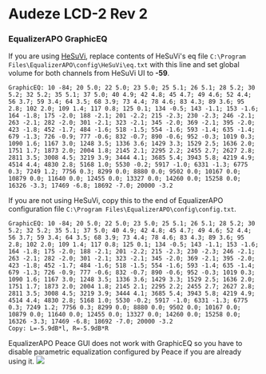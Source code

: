 # Audeze LCD-2 Rev 2
### EqualizerAPO GraphicEQ
If you are using [HeSuVi](https://sourceforge.net/projects/hesuvi/), replace contents of HeSuVi's eq file `C:\Program Files\EqualizerAPO\config\HeSuVi\eq.txt` with this line and set global volume for both channels from HeSuVi UI to **-59**.
```
GraphicEQ: 10 -84; 20 5.0; 22 5.0; 23 5.0; 25 5.1; 26 5.1; 28 5.2; 30 5.2; 32 5.2; 35 5.1; 37 5.0; 40 4.9; 42 4.8; 45 4.7; 49 4.6; 52 4.4; 56 3.7; 59 3.4; 64 3.5; 68 3.9; 73 4.4; 78 4.6; 83 4.3; 89 3.6; 95 2.8; 102 2.0; 109 1.4; 117 0.8; 125 0.1; 134 -0.5; 143 -1.1; 153 -1.6; 164 -1.8; 175 -2.0; 188 -2.1; 201 -2.2; 215 -2.3; 230 -2.3; 246 -2.1; 263 -2.1; 282 -2.0; 301 -2.1; 323 -2.1; 345 -2.0; 369 -2.1; 395 -2.0; 423 -1.8; 452 -1.7; 484 -1.6; 518 -1.5; 554 -1.6; 593 -1.4; 635 -1.4; 679 -1.3; 726 -0.9; 777 -0.6; 832 -0.7; 890 -0.6; 952 -0.3; 1019 0.3; 1090 1.6; 1167 3.0; 1248 3.5; 1336 3.6; 1429 3.3; 1529 2.5; 1636 2.0; 1751 1.7; 1873 2.0; 2004 1.8; 2145 2.1; 2295 2.2; 2455 2.7; 2627 2.8; 2811 3.5; 3008 4.5; 3219 3.9; 3444 4.1; 3685 5.4; 3943 5.8; 4219 4.9; 4514 4.4; 4830 2.8; 5168 1.0; 5530 -0.2; 5917 -1.0; 6331 -1.3; 6775 0.3; 7249 1.2; 7756 0.3; 8299 0.0; 8880 0.0; 9502 0.0; 10167 0.0; 10879 0.0; 11640 0.0; 12455 0.0; 13327 0.0; 14260 0.0; 15258 0.0; 16326 -3.3; 17469 -6.8; 18692 -7.0; 20000 -3.2
```
If you are not using HeSuVi, copy this to the end of EqualizerAPO configuration file `C:\Program Files\EqualizerAPO\config\config.txt`.
```
GraphicEQ: 10 -84; 20 5.0; 22 5.0; 23 5.0; 25 5.1; 26 5.1; 28 5.2; 30 5.2; 32 5.2; 35 5.1; 37 5.0; 40 4.9; 42 4.8; 45 4.7; 49 4.6; 52 4.4; 56 3.7; 59 3.4; 64 3.5; 68 3.9; 73 4.4; 78 4.6; 83 4.3; 89 3.6; 95 2.8; 102 2.0; 109 1.4; 117 0.8; 125 0.1; 134 -0.5; 143 -1.1; 153 -1.6; 164 -1.8; 175 -2.0; 188 -2.1; 201 -2.2; 215 -2.3; 230 -2.3; 246 -2.1; 263 -2.1; 282 -2.0; 301 -2.1; 323 -2.1; 345 -2.0; 369 -2.1; 395 -2.0; 423 -1.8; 452 -1.7; 484 -1.6; 518 -1.5; 554 -1.6; 593 -1.4; 635 -1.4; 679 -1.3; 726 -0.9; 777 -0.6; 832 -0.7; 890 -0.6; 952 -0.3; 1019 0.3; 1090 1.6; 1167 3.0; 1248 3.5; 1336 3.6; 1429 3.3; 1529 2.5; 1636 2.0; 1751 1.7; 1873 2.0; 2004 1.8; 2145 2.1; 2295 2.2; 2455 2.7; 2627 2.8; 2811 3.5; 3008 4.5; 3219 3.9; 3444 4.1; 3685 5.4; 3943 5.8; 4219 4.9; 4514 4.4; 4830 2.8; 5168 1.0; 5530 -0.2; 5917 -1.0; 6331 -1.3; 6775 0.3; 7249 1.2; 7756 0.3; 8299 0.0; 8880 0.0; 9502 0.0; 10167 0.0; 10879 0.0; 11640 0.0; 12455 0.0; 13327 0.0; 14260 0.0; 15258 0.0; 16326 -3.3; 17469 -6.8; 18692 -7.0; 20000 -3.2
Copy: L=-5.9dB*l, R=-5.9dB*R
```
EqualizerAPO Peace GUI does not work with GraphicEQ so you have to disable parametric equalization configured by Peace if you are already using it.
![](https://raw.githubusercontent.com/jaakkopasanen/AutoEq/master/results/Sonoma%20Model%20One/innerfidelity/onear/Audeze%20LCD-2%20Rev%202/Audeze%20LCD-2%20Rev%202.png)
